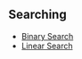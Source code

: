 ## Searching

- [Binary Search](/search/binary_search.go)
- [Linear Search](/search/linear_search.go)
